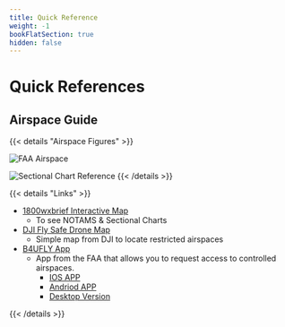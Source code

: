 ```yaml
---
title: Quick Reference
weight: -1
bookFlatSection: true
hidden: false
---
```


# Quick References

## Airspace Guide

{{< details "Airspace Figures" >}}

![FAA Airspace](airspace.jpg)

![Sectional Chart Reference](sectional.png)
{{< /details >}}

{{< details "Links" >}}

- [1800wxbrief Interactive Map](https://www.1800wxbrief.com/Website/interactiveMap;jsessionid=D7B76BAA0C4102BD644561CEDB9D95C8)
  - To see NOTAMS & Sectional Charts
- [DJI Fly Safe Drone Map](https://www.dji.com/mobile/flysafe/geo-map#)
  - Simple map from DJI to locate restricted airspaces
- [B4UFLY App](https://www.faa.gov/uas/getting_started/b4ufly)
  - App from the FAA that allows you to request access to controlled airspaces.
    - [IOS APP](https://apps.apple.com/us/app/b4ufly/id992427109?ls=1)
    - [Andriod APP](https://play.google.com/store/apps/details?id=gov.faa.b4ufly2&form=MY01SV&OCID=MY01SV)
    - [Desktop Version](https://b4ufly.aloft.ai/?lat=36.0646&long=-75.7057)


{{< /details >}}
